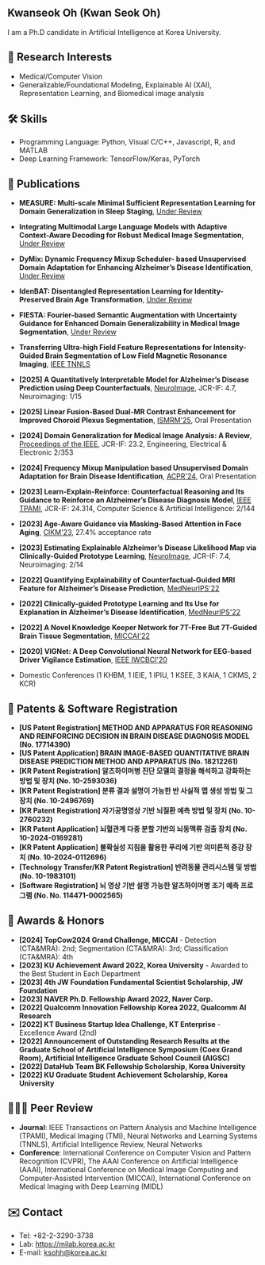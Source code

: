 ## Kwanseok Oh (Kwan Seok Oh)

I am a Ph.D candidate in Artificial Intelligence at Korea University.

## 🧐 Research Interests
- Medical/Computer Vision
- Generalizable/Foundational Modeling, Explainable AI (XAI), Representation Learning, and Biomedical image analysis

## 🛠️ Skills
- Programming Language: Python, Visual C/C++, Javascript, R, and MATLAB
- Deep Learning Framework: TensorFlow/Keras, PyTorch

## 📰 Publications
- **MEASURE: Multi-scale Minimal Sufficient Representation Learning for Domain Generalization in Sleep Staging**, [Under Review](https://openreview.net/pdf?id=Ww599CnVnU)
- **Integrating Multimodal Large Language Models with Adaptive Context-Aware Decoding for Robust Medical Image Segmentation**, [Under Review](https://arxiv.org/)
- **DyMix: Dynamic Frequency Mixup Scheduler- based Unsupervised Domain Adaptation for Enhancing Alzheimer’s Disease Identification**,  [Under Review](https://arxiv.org/pdf/2410.12827)
- **IdenBAT: Disentangled Representation Learning for Identity-Preserved Brain Age Transformation**,  [Under Review](https://arxiv.org/pdf/2410.16945)
- **FIESTA: Fourier-based Semantic Augmentation with Uncertainty Guidance for Enhanced Domain Generalizability in Medical Image Segmentation**, [Under Review](https://arxiv.org/pdf/2406.14308)
- **Transferring Ultra-high Field Feature Representations for Intensity-Guided Brain Segmentation of Low Field Magnetic Resonance Imaging**,  [IEEE TNNLS](https://arxiv.org/pdf/2402.08409)

- **[2025] A Quantitatively Interpretable Model for Alzheimer’s Disease Prediction using Deep Counterfactuals**,  [NeuroImage](https://www.sciencedirect.com/science/article/pii/S1053811925000795?via%3Dihub), JCR-IF: 4.7, Neuroimaging: 1/15
- **[2025] Linear Fusion-Based Dual-MR Contrast Enhancement for Improved Choroid Plexus Segmentation**, [ISMRM'25](https://www.ismrm.org/25/accepted_abstracts.pdf), Oral Presentation
- **[2024] Domain Generalization for Medical Image Analysis: A Review**, [Proceedings of the IEEE](https://ieeexplore.ieee.org/document/10780969), JCR-IF: 23.2, Engineering, Electrical & Electronic 2/353
- **[2024] Frequency Mixup Manipulation based Unsupervised Domain Adaptation for Brain Disease Identification**,  [ACPR'24](https://link.springer.com/chapter/10.1007/978-3-031-47665-5_11), Oral Presentation
- **[2023] Learn-Explain-Reinforce: Counterfactual Reasoning and Its Guidance to Reinforce an Alzheimer’s Disease Diagnosis Model**, [IEEE TPAMI](https://ieeexplore.ieee.org/document/9854196), JCR-IF: 24.314, Computer Science & Artificial Intelligence: 2/144
- **[2023] Age-Aware Guidance via Masking-Based Attention in Face Aging**,  [CIKM'23](https://dl.acm.org/doi/10.1145/3583780.3615183), 27.4% acceptance rate
- **[2023] Estimating Explainable Alzheimer’s Disease Likelihood Map via Clinically-Guided Prototype Learning**, [NeuroImage](https://www.sciencedirect.com/science/article/pii/S1053811923002197/pdfft?md5=bf89324ea808eb3f2fe962b358d8c886&pid=1-s2.0-S1053811923002197-main.pdf), JCR-IF: 7.4, Neuroimaging: 2/14
- **[2022] Quantifying Explainability of Counterfactual-Guided MRI Feature for Alzheimer’s Disease Prediction**,  [MedNeurIPS'22](http://www.cse.cuhk.edu.hk/~qdou/public/medneurips2022/80.pdf)
- **[2022] Clinically-guided Prototype Learning and Its Use for Explanation in Alzheimer’s Disease Identification**,  [MedNeurIPS'22](http://www.cse.cuhk.edu.hk/~qdou/public/medneurips2022/22.pdf)
- **[2022] A Novel Knowledge Keeper Network for 7T-Free But 7T-Guided Brain Tissue Segmentation**, [MICCAI'22](https://link.springer.com/chapter/10.1007/978-3-031-16443-9_32)
- **[2020] VIGNet: A Deep Convolutional Neural Network for EEG-based Driver Vigilance Estimation**, [IEEE IWCBCI'20](https://ieeexplore.ieee.org/document/9061668)
- Domestic Conferences (1 KHBM, 1 IEIE, 1 IPIU, 1 KSEE, 3 KAIA, 1 CKMS, 2 KCR)

## 📝 Patents & Software Registration
- **[US Patent Registration] METHOD AND APPARATUS FOR REASONING AND REINFORCING DECISION IN BRAIN DISEASE DIAGNOSIS MODEL (No. 17714390)**
- **[US Patent Application] BRAIN IMAGE-BASED QUANTITATIVE BRAIN DISEASE PREDICTION METHOD AND APPARATUS (No. 18212261)**
- **[KR Patent Registration] 알츠하이머병 진단 모델의 결정을 해석하고 강화하는 방법 및 장치 (No. 10-2593036)**
- **[KR Patent Registration] 분류 결과 설명이 가능한 반 사실적 맵 생성 방법 및 그 장치 (No. 10-2496769)**
- **[KR Patent Registration] 자기공명영상 기반 뇌질환 예측 방법 및 장치 (No. 10-2760232)**
- **[KR Patent Application] 뇌혈관계 다중 분할 기반의 뇌동맥류 검출 장치 (No. 10-2024-0169281)**
- **[KR Patent Application] 불확실성 지침을 활용한 푸리에 기반 의미론적 증강 장치 (No. 10-2024-0112696)**
- **[Technology Transfer/KR Patent Registration] 반려동물 관리시스템 및 방법 (No. 10-1983101)**
- **[Software Registration] 뇌 영상 기반 설명 가능한 알츠하이머병 조기 예측 프로그램 (No. No. 114471-0002565)**

## 🏅 Awards & Honors
- **[2024] TopCow2024 Grand Challenge, MICCAI** - Detection (CTA&MRA): 2nd; Segmentation (CTA&MRA): 3rd; Classification (CTA&MRA): 4th
- **[2023] KU Achievement Award 2022, Korea University** - Awarded to the Best Student in Each Department
- **[2023] 4th JW Foundation Fundamental Scientist Scholarship, JW Foundation**
- **[2023] NAVER Ph.D. Fellowship Award 2022, Naver Corp.**
- **[2022] Qualcomm Innovation Fellowship Korea 2022, Qualcomm AI Research**
- **[2022] KT Business Startup Idea Challenge, KT Enterprise** - Excellence Award (2nd)
- **[2022] Announcement of Outstanding Research Results at the Graduate School of Artificial Intelligence Symposium (Coex Grand Room), Artificial Intelligence Graduate School Council (AIGSC)**
- **[2022] DataHub Team BK Fellowship Scholarship, Korea University**
- **[2022] KU Graduate Student Achievement Scholarship, Korea University**

## 🧑🏻‍💻 Peer Review
- **Journal**: IEEE Transactions on Pattern Analysis and Machine Intelligence (TPAMI), Medical Imaging (TMI), Neural Networks and Learning Systems (TNNLS), Artificial Intelligence Review, Neural Networks
- **Conference**: International Conference on Computer Vision and Pattern Recognition (CVPR), The AAAI Conference on Artificial Intelligence (AAAI), International Conference on Medical Image Computing and Computer-Assisted Intervention (MICCAI), International Conference on Medical Imaging with Deep Learning (MIDL)

## ✉️ Contact
- Tel: +82-2-3290-3738
- Lab: https://milab.korea.ac.kr
- E-mail: ksohh@korea.ac.kr
